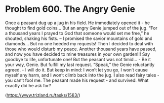 # Problem 600. The Angry Genie 

Once a peasant dug up a jug in his field. He immediately opened it - he thought to find gold coins... But an angry Genie jumped out of the jug. “For a thousand years I prayed to God that someone would set me free,” he shouted, shaking his fists. – I promised the savior mountains of gold and diamonds... But no one heeded my requests! Then I decided to deal with those who would disturb my peace. Another thousand years have passed, and now you have decided to mine treasures in your own garden!!! Say goodbye to life, unfortunate one! But the peasant was not timid... - Be it your way, Genie. But fulfill my last request. “Speak,” the Genie reluctantly agreed. - I will do it. But keep in mind: I won’t let you go, I won’t cause myself any harm, and I won’t climb back into the jug. I also read fairy tales - you can’t fool me. The peasant made his request - and survived. What exactly did he ask for?

(https://www.trizland.ru/tasks/1583/)